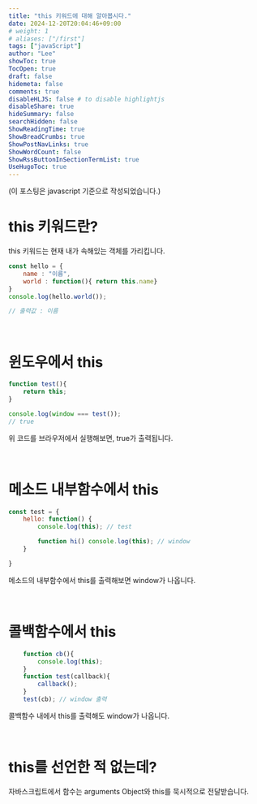 ```yaml
---
title: "this 키워드에 대해 알아봅시다."
date: 2024-12-20T20:04:46+09:00
# weight: 1
# aliases: ["/first"]
tags: ["javaScript"]
author: "Lee"
showToc: true
TocOpen: true
draft: false
hidemeta: false
comments: true
disableHLJS: false # to disable highlightjs
disableShare: true
hideSummary: false
searchHidden: false
ShowReadingTime: true
ShowBreadCrumbs: true
ShowPostNavLinks: true
ShowWordCount: false
ShowRssButtonInSectionTermList: true
UseHugoToc: true
---
```


(이 포스팅은 javascript 기준으로 작성되었습니다.)

# this 키워드란?

this 키워드는 현재 내가 속해있는 객체를 가리킵니다.

```javascript
const hello = {
    name : "이름",
    world : function(){ return this.name}
}
console.log(hello.world());

// 출력값 : 이름
```
<br/>

# 윈도우에서 this
```javascript
function test(){
    return this;
}

console.log(window === test());
// true
```
위 코드를 브라우저에서 실행해보면, true가 출력됩니다.

<br />

# 메소드 내부함수에서 this
```javascript
const test = {
    hello: function() {
        console.log(this); // test

        function hi() console.log(this); // window
    }

}
```
메소드의 내부함수에서 this를 출력해보면 window가 나옵니다.

<br />

# 콜백함수에서 this
```javascript
    function cb(){
        console.log(this);
    }
    function test(callback){
        callback();
    }
    test(cb); // window 출력
```
콜백함수 내에서 this를 출력해도 window가 나옵니다.

<br/>

# this를 선언한 적 없는데?
자바스크립트에서 함수는 arguments Object와 this를 묵시적으로 전달받습니다.